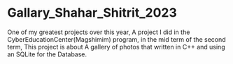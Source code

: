 # Gallary_Shahar_Shitrit_2023
One of my greatest projects over this year, A project I did in the CyberEducationCenter(Magshimim) program, in the mid term of the second term, This project is about A gallery of photos that written in C++ and using an SQLite for the Database.
